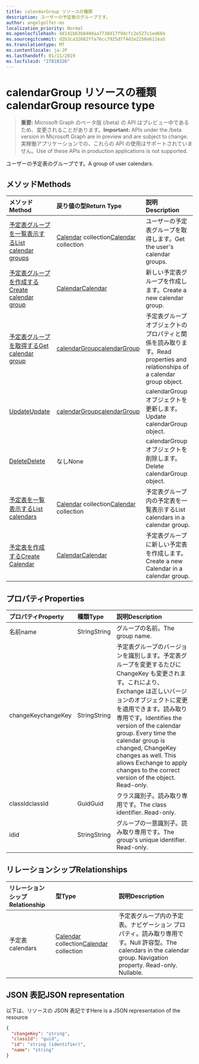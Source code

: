 ```yaml
---
title: calendarGroup リソースの種類
description: ユーザーの予定表のグループです。
author: angelgolfer-ms
localization_priority: Normal
ms.openlocfilehash: 4d141b63b840daa7730d17f9dcfc2e527c1ed66b
ms.sourcegitcommit: d2b3ca32602ffa76cc7925d7f4d1e2258e611ea5
ms.translationtype: MT
ms.contentlocale: ja-JP
ms.lasthandoff: 01/11/2019
ms.locfileid: "27810326"
---
```

# <a name="calendargroup-resource-type"></a><span data-ttu-id="5cfc6-103">calendarGroup リソースの種類</span><span class="sxs-lookup"><span data-stu-id="5cfc6-103">calendarGroup resource type</span></span>

> <span data-ttu-id="5cfc6-104">**重要:** Microsoft Graph のベータ版 (/beta) の API はプレビュー中であるため、変更されることがあります。</span><span class="sxs-lookup"><span data-stu-id="5cfc6-104">**Important:** APIs under the /beta version in Microsoft Graph are in preview and are subject to change.</span></span> <span data-ttu-id="5cfc6-105">実稼働アプリケーションでの、これらの API の使用はサポートされていません。</span><span class="sxs-lookup"><span data-stu-id="5cfc6-105">Use of these APIs in production applications is not supported.</span></span>

<span data-ttu-id="5cfc6-106">ユーザーの予定表のグループです。</span><span class="sxs-lookup"><span data-stu-id="5cfc6-106">A group of user calendars.</span></span>

## <a name="methods"></a><span data-ttu-id="5cfc6-107">メソッド</span><span class="sxs-lookup"><span data-stu-id="5cfc6-107">Methods</span></span>

| <span data-ttu-id="5cfc6-108">メソッド</span><span class="sxs-lookup"><span data-stu-id="5cfc6-108">Method</span></span>                                                      | <span data-ttu-id="5cfc6-109">戻り値の型</span><span class="sxs-lookup"><span data-stu-id="5cfc6-109">Return Type</span></span>                        | <span data-ttu-id="5cfc6-110">説明</span><span class="sxs-lookup"><span data-stu-id="5cfc6-110">Description</span></span>                                                   |
| :---------------------------------------------------------- | :--------------------------------- | :------------------------------------------------------------ |
| [<span data-ttu-id="5cfc6-111">予定表グループを一覧表示する</span><span class="sxs-lookup"><span data-stu-id="5cfc6-111">List calendar groups</span></span>](../api/user-list-calendargroups.md)  | <span data-ttu-id="5cfc6-112">[Calendar](calendar.md) collection</span><span class="sxs-lookup"><span data-stu-id="5cfc6-112">[Calendar](calendar.md) collection</span></span> | <span data-ttu-id="5cfc6-113">ユーザーの予定表グループを取得します。</span><span class="sxs-lookup"><span data-stu-id="5cfc6-113">Get the user's calendar groups.</span></span>                               |
| [<span data-ttu-id="5cfc6-114">予定表グループを作成する</span><span class="sxs-lookup"><span data-stu-id="5cfc6-114">Create calendar group</span></span>](../api/user-post-calendargroups.md) | [<span data-ttu-id="5cfc6-115">Calendar</span><span class="sxs-lookup"><span data-stu-id="5cfc6-115">Calendar</span></span>](calendar.md)            | <span data-ttu-id="5cfc6-116">新しい予定表グループを作成します。</span><span class="sxs-lookup"><span data-stu-id="5cfc6-116">Create a new calendar group.</span></span>                                  |
| [<span data-ttu-id="5cfc6-117">予定表グループを取得する</span><span class="sxs-lookup"><span data-stu-id="5cfc6-117">Get calendar group</span></span>](../api/calendargroup-get.md)           | [<span data-ttu-id="5cfc6-118">calendarGroup</span><span class="sxs-lookup"><span data-stu-id="5cfc6-118">calendarGroup</span></span>](calendargroup.md)  | <span data-ttu-id="5cfc6-119">予定表グループ オブジェクトのプロパティと関係を読み取ります。</span><span class="sxs-lookup"><span data-stu-id="5cfc6-119">Read properties and relationships of a calendar group object.</span></span> |
| [<span data-ttu-id="5cfc6-120">Update</span><span class="sxs-lookup"><span data-stu-id="5cfc6-120">Update</span></span>](../api/calendargroup-update.md)                    | [<span data-ttu-id="5cfc6-121">calendarGroup</span><span class="sxs-lookup"><span data-stu-id="5cfc6-121">calendarGroup</span></span>](calendargroup.md)  | <span data-ttu-id="5cfc6-122">calendarGroup オブジェクトを更新します。</span><span class="sxs-lookup"><span data-stu-id="5cfc6-122">Update calendarGroup object.</span></span>                                  |
| [<span data-ttu-id="5cfc6-123">Delete</span><span class="sxs-lookup"><span data-stu-id="5cfc6-123">Delete</span></span>](../api/calendargroup-delete.md)                    | <span data-ttu-id="5cfc6-124">なし</span><span class="sxs-lookup"><span data-stu-id="5cfc6-124">None</span></span>                               | <span data-ttu-id="5cfc6-125">calendarGroup オブジェクトを削除します。</span><span class="sxs-lookup"><span data-stu-id="5cfc6-125">Delete calendarGroup object.</span></span>                                  |
| [<span data-ttu-id="5cfc6-126">予定表を一覧表示する</span><span class="sxs-lookup"><span data-stu-id="5cfc6-126">List calendars</span></span>](../api/calendargroup-list-calendars.md)    | <span data-ttu-id="5cfc6-127">[Calendar](calendar.md) collection</span><span class="sxs-lookup"><span data-stu-id="5cfc6-127">[Calendar](calendar.md) collection</span></span> | <span data-ttu-id="5cfc6-128">予定表グループ内の予定表を一覧表示する</span><span class="sxs-lookup"><span data-stu-id="5cfc6-128">List calendars in a calendar group.</span></span>                           |
| [<span data-ttu-id="5cfc6-129">予定表を作成する</span><span class="sxs-lookup"><span data-stu-id="5cfc6-129">Create Calendar</span></span>](../api/calendargroup-post-calendars.md)   | [<span data-ttu-id="5cfc6-130">Calendar</span><span class="sxs-lookup"><span data-stu-id="5cfc6-130">Calendar</span></span>](calendar.md)            | <span data-ttu-id="5cfc6-131">予定表グループに新しい予定表を作成します。</span><span class="sxs-lookup"><span data-stu-id="5cfc6-131">Create a new Calendar in a calendar group.</span></span>                    |

## <a name="properties"></a><span data-ttu-id="5cfc6-132">プロパティ</span><span class="sxs-lookup"><span data-stu-id="5cfc6-132">Properties</span></span>

| <span data-ttu-id="5cfc6-133">プロパティ</span><span class="sxs-lookup"><span data-stu-id="5cfc6-133">Property</span></span>  | <span data-ttu-id="5cfc6-134">種類</span><span class="sxs-lookup"><span data-stu-id="5cfc6-134">Type</span></span>   | <span data-ttu-id="5cfc6-135">説明</span><span class="sxs-lookup"><span data-stu-id="5cfc6-135">Description</span></span>                                                                                                                                                                                               |
| :-------- | :----- | :-------------------------------------------------------------------------------------------------------------------------------------------------------------------------------------------------------- |
| <span data-ttu-id="5cfc6-136">名前</span><span class="sxs-lookup"><span data-stu-id="5cfc6-136">name</span></span>      | <span data-ttu-id="5cfc6-137">String</span><span class="sxs-lookup"><span data-stu-id="5cfc6-137">String</span></span> | <span data-ttu-id="5cfc6-138">グループの名前。</span><span class="sxs-lookup"><span data-stu-id="5cfc6-138">The group name.</span></span>                                                                                                                                                                                           |
| <span data-ttu-id="5cfc6-139">changeKey</span><span class="sxs-lookup"><span data-stu-id="5cfc6-139">changeKey</span></span> | <span data-ttu-id="5cfc6-140">String</span><span class="sxs-lookup"><span data-stu-id="5cfc6-140">String</span></span> | <span data-ttu-id="5cfc6-p102">予定表グループのバージョンを識別します。予定表グループを変更するたびに ChangeKey も変更されます。これにより、Exchange は正しいバージョンのオブジェクトに変更を適用できます。読み取り専用です。</span><span class="sxs-lookup"><span data-stu-id="5cfc6-p102">Identifies the version of the calendar group. Every time the calendar group is changed, ChangeKey changes as well. This allows Exchange to apply changes to the correct version of the object. Read-only.</span></span> |
| <span data-ttu-id="5cfc6-145">classId</span><span class="sxs-lookup"><span data-stu-id="5cfc6-145">classId</span></span>   | <span data-ttu-id="5cfc6-146">Guid</span><span class="sxs-lookup"><span data-stu-id="5cfc6-146">Guid</span></span>   | <span data-ttu-id="5cfc6-p103">クラス識別子。読み取り専用です。</span><span class="sxs-lookup"><span data-stu-id="5cfc6-p103">The class identifier. Read-only.</span></span>                                                                                                                                                                          |
| <span data-ttu-id="5cfc6-149">id</span><span class="sxs-lookup"><span data-stu-id="5cfc6-149">id</span></span>        | <span data-ttu-id="5cfc6-150">String</span><span class="sxs-lookup"><span data-stu-id="5cfc6-150">String</span></span> | <span data-ttu-id="5cfc6-p104">グループの一意識別子。読み取り専用です。</span><span class="sxs-lookup"><span data-stu-id="5cfc6-p104">The group's unique identifier. Read-only.</span></span>                                                                                                                                                                 |

## <a name="relationships"></a><span data-ttu-id="5cfc6-153">リレーションシップ</span><span class="sxs-lookup"><span data-stu-id="5cfc6-153">Relationships</span></span>

| <span data-ttu-id="5cfc6-154">リレーションシップ</span><span class="sxs-lookup"><span data-stu-id="5cfc6-154">Relationship</span></span> | <span data-ttu-id="5cfc6-155">型</span><span class="sxs-lookup"><span data-stu-id="5cfc6-155">Type</span></span>                               | <span data-ttu-id="5cfc6-156">説明</span><span class="sxs-lookup"><span data-stu-id="5cfc6-156">Description</span></span>                                                                    |
| :----------- | :--------------------------------- | :----------------------------------------------------------------------------- |
| <span data-ttu-id="5cfc6-157">予定表</span><span class="sxs-lookup"><span data-stu-id="5cfc6-157">calendars</span></span>    | <span data-ttu-id="5cfc6-158">[Calendar](calendar.md) collection</span><span class="sxs-lookup"><span data-stu-id="5cfc6-158">[Calendar](calendar.md) collection</span></span> | <span data-ttu-id="5cfc6-p105">予定表グループ内の予定表。ナビゲーション プロパティ。読み取り専用です。Null 許容型。</span><span class="sxs-lookup"><span data-stu-id="5cfc6-p105">The calendars in the calendar group. Navigation property. Read-only. Nullable.</span></span> |

## <a name="json-representation"></a><span data-ttu-id="5cfc6-163">JSON 表記</span><span class="sxs-lookup"><span data-stu-id="5cfc6-163">JSON representation</span></span>

<span data-ttu-id="5cfc6-164">以下は、リソースの JSON 表記です</span><span class="sxs-lookup"><span data-stu-id="5cfc6-164">Here is a JSON representation of the resource</span></span>

<!-- {
  "blockType": "resource",
  "optionalProperties": [
    "calendars"
  ],
  "keyProperty": "id",
  "@odata.type": "microsoft.graph.calendarGroup"
}-->

```json
{
  "changeKey": "string",
  "classId": "guid",
  "id": "string (identifier)",
  "name": "string"
}
```

<!-- uuid: 8fcb5dbc-d5aa-4681-8e31-b001d5168d79
2015-10-25 14:57:30 UTC -->

<!-- {
  "type": "#page.annotation",
  "description": "calendarGroup resource",
  "keywords": "",
  "section": "documentation",
  "tocPath": ""
}-->
